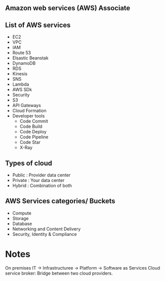 ## Amazon web services (AWS) Associate

## List of AWS services

- EC2
- VPC
- IAM
- Route 53
- Elsastic Beanstak
- DynamoDB
- RDS
- Kinesis
- SNS
- Lambda
- AWS SDk
- Security
- S3
- API Gateways
- Cloud Formation
- Developer tools
  - Code Commit
  - Code Build
  - Code Deploy
  - Code Pipeline
  - Code Star
  - X-Ray

## Types of cloud

- Public : Provider data center
- Private : Your data center
- Hybrid : Combination of both

## AWS Services categories/ Buckets

- Compute
- Storage
- Database
- Networking and Content Delivery
- Security, Identity & Compliance

# Notes

On premises IT -> Infrastructuree -> Platform -> Software as Services
Cloud service broker: Bridge between two cloud providers.
